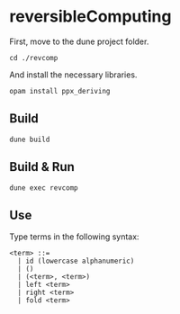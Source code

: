 # reversibleComputing

First, move to the dune project folder.

```
cd ./revcomp
```

And install the necessary libraries.

```
opam install ppx_deriving
```

## Build

```
dune build
```

## Build & Run

```
dune exec revcomp
```

## Use

Type terms in the following syntax:

```
<term> ::=
  | id (lowercase alphanumeric)
  | ()
  | (<term>, <term>)
  | left <term>
  | right <term>
  | fold <term>
```
